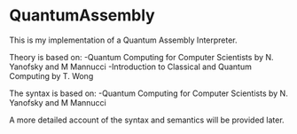 # QuantumAssembly
This is my implementation of a Quantum Assembly Interpreter.

Theory is based on: 
-Quantum Computing for Computer Scientists by N. Yanofsky and M Mannucci
-Introduction to Classical and Quantum Computing by T. Wong

The syntax is based on:
-Quantum Computing for Computer Scientists by N. Yanofsky and M Mannucci

A more detailed account of the syntax and semantics will be provided later.

